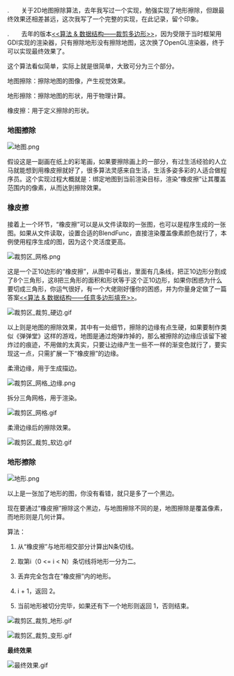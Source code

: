 .　　关于2D地图擦除算法，去年我写过一个实现，勉强实现了地形擦除，但跟最终效果还相差甚远，这次我写了一个完整的实现，在此记录，留个印象。

.　　去年的版本[<<算法 & 数据结构——裁剪多边形>>](https://www.jianshu.com/p/bb0e84809ac8)，因为受限于当时框架用GDI实现的渲染器，只有擦除地形没有擦除地图，这次换了OpenGL渲染器，终于可以实现最终效果了。

这个算法看似简单，实际上就是很简单，大致可分为三个部分。

地图擦除：擦除地图的图像，产生视觉效果。

地形擦除：擦除地图的形状，用于物理计算。

橡皮擦：用于定义擦除的形状。

### 地图擦除

![地图.png](地图.png)

假设这是一副画在纸上的彩笔画，如果要擦除画上的一部分，有过生活经验的人立马就能想到用橡皮擦就好了，很多算法灵感来自生活，生活多姿多彩的人适合做程序员。这个实现过程大概就是：绑定地图到当前渲染目标，渲染“橡皮擦”让其覆盖范围内的像素，从而达到擦除效果。

### 橡皮擦
接着上一个环节，“橡皮擦”可以是从文件读取的一张图，也可以是程序生成的一张图。如果从文件读取，设置合适的BlendFunc，直接渲染覆盖像素颜色就行了，本例使用程序生成的图，因为这个灵活度更高。

![裁剪区_网格.png](裁剪区_网格.png)

这是一个正10边形的“橡皮擦”，从图中可看出，里面有几条线，把正10边形分割成了8个三角形，这8把三角形的面积和形状等于这个正10边形，如果你困惑为什么要切成三角形，你运气很好，有一个大佬刚好懂你的困惑，并为你量身定做了一篇答案[<<算法 & 数据结构——任意多边形填充>>](https://www.cnblogs.com/mmc1206x/p/11058795.html)。

![裁剪区_裁剪_硬边.gif](裁剪区_裁剪_硬边.gif)

以上则是地图的擦除效果，其中有一处细节，擦除的边缘有点生硬，如果要制作类似《弹弹堂》这样的游戏，地图是通过炮弹炸掉的，那么被擦除的边缘应该留下被炸过的痕迹，不用做的太真实，只要让边缘产生一些不一样的渐变色就行了，要实现这一点，只需扩展一下“橡皮擦”的边缘。

柔滑边缘，用于生成描边。

![裁剪区_网格_边缘.png](裁剪区_网格_边缘.png)

拆分三角网格，用于渲染。

![裁剪区_网格.gif](裁剪区_网格.gif)

柔滑边缘后的擦除效果。

![裁剪区_裁剪_软边.gif](裁剪区_裁剪_软边.gif)

### 地形擦除

![地形.png](地形.png)

以上是一张加了地形的图，你没有看错，就只是多了一个黑边。

现在要通过“橡皮擦”擦除这个黑边，与地图擦除不同的是，地图擦除是覆盖像素，而地形则是几何计算。

算法：

1. 从“橡皮擦”与地形相交部分计算出N条切线。

2. 取第i（0 <= i < N）条切线将地形一分为二。

3. 丢弃完全包含在“橡皮擦”内的地形。

4. i + 1，返回 2。

5. 当前地形被切分完毕，如果还有下一个地形则返回 1，否则结束。

![裁剪区_裁剪_地形.gif](裁剪区_裁剪_地形.gif)

![裁剪区_裁剪_变形.gif](裁剪区_裁剪_变形.gif)

**最终效果**

![最终效果.gif](最终效果.gif)
